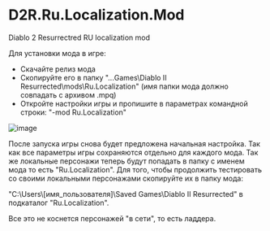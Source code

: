 # D2R.Ru.Localization.Mod
Diablo 2 Resurrectred RU localization mod

Для установки мода в игре:

- Скачайте релиз мода
- Скопируйте его в папку "...Games\Diablo II Resurrected\mods\Ru.Localization" (имя папки мода должно совпадать с архивом .mpq)
- Откройте настройки игры и пропишите в параметрах командной строки: "-mod Ru.Localization"

![image](https://user-images.githubusercontent.com/1458178/136438708-4a414310-65f4-4867-aa87-d951eb3d35ef.png)

После запуска игры снова будет предложена начальная настройка. Так как все параметры игры сохраняются отдельно для каждого мода. 
Так же локальные персонажи теперь будут попадать в папку с именем мода то есть "Ru.Localization".
Для того, чтобы продолжить тестировать со своими локальными персонажами скопируйте их в папку мода:

"C:\Users\\[имя_пользователя]\\Saved Games\Diablo II Resurrected\" в подкаталог "Ru.Localization".

Все это не коснется персонажей "в сети", то есть ладдера.
